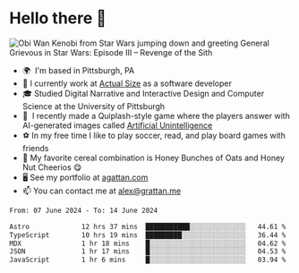<!--
**GameDog9988/GameDog9988** is a ✨ _special_ ✨ repository because its `README.md` (this file) appears on your GitHub profile.

Here are some ideas to get you started:

- 🔭 I’m currently working on ...
- 🌱 I’m currently learning ...
- 👯 I’m looking to collaborate on ...
- 🤔 I’m looking for help with ...
- 💬 Ask me about ...
- 📫 How to reach me: ...
- 😄 Pronouns: ...
- ⚡ Fun fact: ...
-->



Hello there 👋
==================================

![Obi Wan Kenobi from Star Wars jumping down and greeting General Grievous in Star Wars: Episode III – Revenge of the Sith](https://github.com/agrattan0820/agrattan0820/assets/51346343/689e56eb-29be-46a5-a079-28ea727b5f7e)


- 🌍  I'm based in Pittsburgh, PA
- 🔭  I currently work at [Actual Size](https://actualsize.com/) as a software developer
- 🎓  Studied Digital Narrative and Interactive Design and Computer Science at the University of Pittsburgh
- 👾  I recently made a Quiplash-style game where the players answer with AI-generated images called [Artificial Unintelligence](https://github.com/agrattan0820/artificial-unintelligence)
- ⚽  In my free time I like to play soccer, read, and play board games with friends
- 🥣  My favorite cereal combination is Honey Bunches of Oats and Honey Nut Cheerios 😋
- 🖥️  See my portfolio at [agattan.com](http://agrattan.com/)
- 📫  You can contact me at [alex@grattan.me](mailto:alex@grattan.me)

<!--START_SECTION:waka-->

```txt
From: 07 June 2024 - To: 14 June 2024

Astro             12 hrs 37 mins  ███████████░░░░░░░░░░░░░░   44.61 %
TypeScript        10 hrs 19 mins  █████████░░░░░░░░░░░░░░░░   36.44 %
MDX               1 hr 18 mins    █░░░░░░░░░░░░░░░░░░░░░░░░   04.62 %
JSON              1 hr 17 mins    █░░░░░░░░░░░░░░░░░░░░░░░░   04.53 %
JavaScript        1 hr 6 mins     █░░░░░░░░░░░░░░░░░░░░░░░░   03.94 %
```

<!--END_SECTION:waka-->
